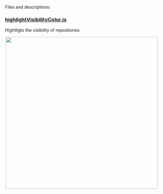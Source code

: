 Files and descriptions:

### [highlightVisibilityColor.js](github/highlightVisibilityColor.js)

Hightligts the visibility of repositories.
<p align="center">
<img  src="https://github.com/user-attachments/assets/1d786652-1ed5-4b39-bb48-f976e88d641e" height="500px"/>
</p>
